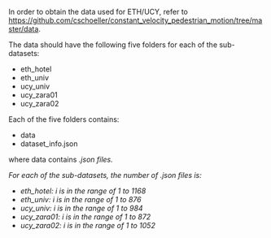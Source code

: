 In order to obtain the data used for ETH/UCY, refer to https://github.com/cschoeller/constant_velocity_pedestrian_motion/tree/master/data.

The data should have the following five folders for each of the sub-datasets:

- eth_hotel
- eth_univ
- ucy_univ
- ucy_zara01
- ucy_zara02

Each of the five folders contains:

- data
- dataset\_info.json

where data contains <i>.json files.

For each of the sub-datasets, the number of .json files is:

- eth_hotel: i is in the range of 1 to 1168
- eth_univ: i is in the range of 1 to 876
- ucy_univ: i is in the range of 1 to 984
- ucy_zara01: i is in the range of 1 to 872
- ucy_zara02: i is in the range of 1 to 1052

